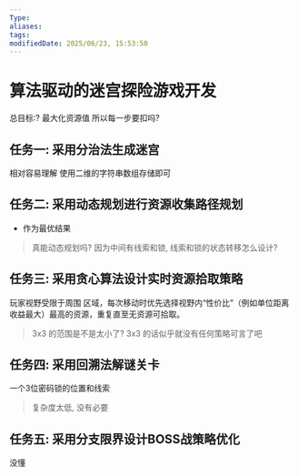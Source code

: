 ```yaml
---
Type: 
aliases: 
tags: 
modifiedDate: 2025/06/23, 15:53:50
---
```


# 算法驱动的迷宫探险游戏开发

总目标:? 最大化资源值
所以每一步要扣吗? 

## 任务一: 采⽤分治法⽣成迷宫

相对容易理解
使用二维的字符串数组存储即可

## 任务二: 采⽤动态规划进⾏资源收集路径规划

- 作为最优结果

> 真能动态规划吗?
> 因为中间有线索和锁, 线索和锁的状态转移怎么设计? 

## 任务三: 采⽤贪⼼算法设计实时资源拾取策略

玩家视野受限于周围 区域，每次移动时优先选择视野内“性价⽐”（例如单位距离收益最⼤）最⾼的资源，重复直⾄⽆资源可拾取。

>  3x3 的范围是不是太小了? 3x3 的话似乎就没有任何策略可言了吧

## 任务四: 采⽤回溯法解谜关卡

⼀个3位密码锁的位置和线索

> 复杂度太低, 没有必要

## 任务五: 采⽤分⽀限界设计BOSS战策略优化

没懂
